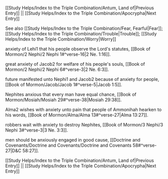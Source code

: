 [[Study Helps/Index to the Triple Combination/Antum, Land of|Previous Entry]]  ||  [[Study Helps/Index to the Triple Combination/Apocrypha|Next Entry]]

 See also [[Study Helps/Index to the Triple Combination/Fear, Fearful|Fear]]; [[Study Helps/Index to the Triple Combination/Trouble|Trouble]]; [[Study Helps/Index to the Triple Combination/Worry|Worry]]

 anxiety of Lehi1 that his people observe the Lord's statutes, [[Book of Mormon/2 Nephi/2 Nephi 1#^verse-16|2 Ne. 1:16]].

 great anxiety of Jacob2 for welfare of his people's souls, [[Book of Mormon/2 Nephi/2 Nephi 6#^verse-3|2 Ne. 6:3]].

 future manifested unto Nephi1 and Jacob2 because of anxiety for people, [[Book of Mormon/Jacob/Jacob 1#^verse-5|Jacob 1:5]].

 Nephites anxious that every man have equal chance, [[Book of Mormon/Mosiah/Mosiah 29#^verse-38|Mosiah 29:38]].

 Alma2 wishes with anxiety unto pain that people of Ammonihah hearken to his words, [[Book of Mormon/Alma/Alma 13#^verse-27|Alma 13:27]].

 robbers wait with anxiety to destroy Nephites, [[Book of Mormon/3 Nephi/3 Nephi 3#^verse-3|3 Ne. 3:3]].

 men should be anxiously engaged in good cause, [[Doctrine and Covenants/Doctrine and Covenants/Doctrine and Covenants 58#^verse-27|D&C 58:27]].

[[Study Helps/Index to the Triple Combination/Antum, Land of|Previous Entry]]  ||  [[Study Helps/Index to the Triple Combination/Apocrypha|Next Entry]]